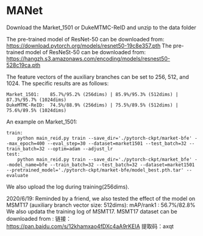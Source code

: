 # MANet

Download the Market_1501 or DukeMTMC-ReID and unzip to the data folder

The pre-trained model of ResNet-50 can be downloaded from:
	https://download.pytorch.org/models/resnet50-19c8e357.pth
The pre-trained model of ResNeSt-50 can be downloaded from:
	https://hangzh.s3.amazonaws.com/encoding/models/resnest50-528c19ca.pth
	
The feature vectors of the auxiliary branches can be set to 256, 512, and 1024. 
The specific results are as follows:

	Market_1501:	85.7%/95.2% (256dims) | 85.9%/95.3% (512dims) | 87.3%/95.7% (1024dims)
	DukeMTMC-ReID:	74.5%/88.9% (256dims) |	75.5%/89.5% (512dims) | 75.6%/89.5% (1024dims)

An example on Market_1501:
	
	train:
		python main_reid.py train --save_dir='./pytorch-ckpt/market-bfe' --max_epoch=400 --eval_step=30 --dataset=market1501 --test_batch=32 --train_batch=32 --optim=adam --adjust_lr	
	test:
		python main_reid.py train --save_dir='./pytorch-ckpt/market_bfe' --model_name=bfe --train_batch=32 --test_batch=32 --dataset=market1501 --pretrained_model='./pytorch-ckpt/market-bfe/model_best.pth.tar' --evaluate
We also upload the log during training(256dims).


2020/6/19: Reminded by a friend, we also tested the effect of the model on MSMT17 (auxiliary branch vector size: 512dims):
	mAP/rank1 : 56.7%/82.8%
We also updata the training log of MSMT17.
MSMT17 dataset can be downloaded from : 
	链接：https://pan.baidu.com/s/12khamxao4fDXc4aA9rKEIA 
	提取码：axqt
